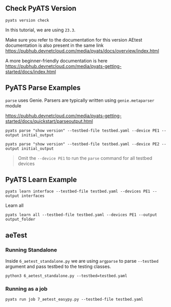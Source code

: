 ## Check PyATS Version

```
pyats version check
```

In this tutorial, we are using `23.3`.

Make sure you refer to the documentation for this version
AEtest documentation is also present in the same link
https://pubhub.devnetcloud.com/media/pyats/docs/overview/index.html

A more beginner-friendly documentation is here
https://pubhub.devnetcloud.com/media/pyats-getting-started/docs/index.html

## PyATS Parse Examples

`parse` uses Genie. Parsers are typically written using `genie.metaparser` module

https://pubhub.devnetcloud.com/media/pyats-getting-started/docs/quickstart/parseoutput.html

```
pyats parse "show version" --testbed-file testbed.yaml --device PE1 --output initial_output

pyats parse "show version" --testbed-file testbed.yaml --device PE2 --output initial_output
```

> Omit the `--device PE1` to run the `parse` command for all testbed devices

## PyATS Learn Example

```
pyats learn interface --testbed-file testbed.yaml --devices PE1 --output interfaces
```

Learn all

```
pyats learn all --testbed-file testbed.yaml --devices PE1 --output output_folder
```

## aeTest

### Running Standalone

Inside `6_aetest_standalone.py` we are using `argparse` to parse `--testbed` argument and pass testbed to the testing classes.

```
python3 6_aetest_standalone.py --testbed=testbed.yaml
```

### Running as a job

```
pyats run job 7_aetest_easypy.py --testbed-file testbed.yaml
```